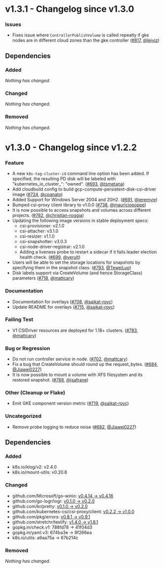 # v1.3.1 - Changelog since v1.3.0

### Issues

- Fixes issue where `ControllerPublishVolume` is called repeatly if gke nodes are in different cloud zones than the gke controller ([#817](https://github.com/kubernetes-sigs/gcp-compute-persistent-disk-csi-driver/pull/817), [@leiyiz](https://github.com/leiyiz))

## Dependencies

### Added
_Nothing has changed._

### Changed
_Nothing has changed._

### Removed
_Nothing has changed._

# v1.3.0 - Changelog since v1.2.2

### Feature

- A new `k8s-tag-cluster-id` command line option has been added. If specified, the resulting PD disk will be labeled with "kubernetes_io_cluster_<cluster ID>": "owned". ([#693](https://github.com/kubernetes-sigs/gcp-compute-persistent-disk-csi-driver/pull/693), [@tsmetana](https://github.com/tsmetana))
- Add cloudbuild config to build gcp-compute-persistent-disk-csi-driver image ([#724](https://github.com/kubernetes-sigs/gcp-compute-persistent-disk-csi-driver/pull/724), [@cpanato](https://github.com/cpanato))
- Added Support for Windows Server 2004 and 20H2. ([#691](https://github.com/kubernetes-sigs/gcp-compute-persistent-disk-csi-driver/pull/691), [@jeremyje](https://github.com/jeremyje))
- Bumped csi-proxy client library to v1.0.0 ([#738](https://github.com/kubernetes-sigs/gcp-compute-persistent-disk-csi-driver/pull/738), [@mauriciopoppe](https://github.com/mauriciopoppe))
- It is now possible to access snapshots and volumes across different projects. ([#782](https://github.com/kubernetes-sigs/gcp-compute-persistent-disk-csi-driver/pull/782), [@christian-roggia](https://github.com/christian-roggia))
- Updating the following image versions in stable deployment specs:
  - csi-provisioner: v2.1.0
  - csi-attacher: v3.1.0
  - csi-resizer: v1.1.0
  - csi-snapshotter: v3.0.3
  - csi-node-driver-registrar: v2.1.0
  - Adding a liveness probe to restart a sidecar if it fails leader election health check. ([#699](https://github.com/kubernetes-sigs/gcp-compute-persistent-disk-csi-driver/pull/699), [@verult](https://github.com/verult))
- Users will be able to set the storage locations for snapshots by specifying them in the snapshot class. ([#793](https://github.com/kubernetes-sigs/gcp-compute-persistent-disk-csi-driver/pull/793), [@TeweiLuo](https://github.com/TeweiLuo))
- Disk labels support via CreateVolume (and hence StorageClass) parameters ([#718](https://github.com/kubernetes-sigs/gcp-compute-persistent-disk-csi-driver/pull/718), [@mattcary](https://github.com/mattcary))

### Documentation

- Documentation for overlays ([#708](https://github.com/kubernetes-sigs/gcp-compute-persistent-disk-csi-driver/pull/708), [@saikat-royc](https://github.com/saikat-royc))
- Update README for overlays ([#715](https://github.com/kubernetes-sigs/gcp-compute-persistent-disk-csi-driver/pull/715), [@saikat-royc](https://github.com/saikat-royc))

### Failing Test

- V1 CSIDriver resources are deployed for 1.18+ clusters. ([#783](https://github.com/kubernetes-sigs/gcp-compute-persistent-disk-csi-driver/pull/783), [@mattcary](https://github.com/mattcary))

### Bug or Regression

- Do not run controller service in node. ([#702](https://github.com/kubernetes-sigs/gcp-compute-persistent-disk-csi-driver/pull/702), [@mattcary](https://github.com/mattcary))
- Fix a bug that CreateVolume should round up the request_bytes. ([#684](https://github.com/kubernetes-sigs/gcp-compute-persistent-disk-csi-driver/pull/684), [@Jiawei0227](https://github.com/Jiawei0227))
- It is now possible to mount a volume with XFS filesystem and its restored snapshot. ([#788](https://github.com/kubernetes-sigs/gcp-compute-persistent-disk-csi-driver/pull/788), [@jsafrane](https://github.com/jsafrane))

### Other (Cleanup or Flake)

- Emit GKE component version metric ([#719](https://github.com/kubernetes-sigs/gcp-compute-persistent-disk-csi-driver/pull/719), [@saikat-royc](https://github.com/saikat-royc))

### Uncategorized

- Remove probe logging to reduce noise ([#682](https://github.com/kubernetes-sigs/gcp-compute-persistent-disk-csi-driver/pull/682), [@Jiawei0227](https://github.com/Jiawei0227))

## Dependencies

### Added
- k8s.io/klog/v2: v2.4.0
- k8s.io/mount-utils: v0.20.6

### Changed
- github.com/Microsoft/go-winio: [v0.4.14 → v0.4.16](https://github.com/Microsoft/go-winio/compare/v0.4.14...v0.4.16)
- github.com/go-logr/logr: [v0.1.0 → v0.2.0](https://github.com/go-logr/logr/compare/v0.1.0...v0.2.0)
- github.com/kr/pretty: [v0.1.0 → v0.2.0](https://github.com/kr/pretty/compare/v0.1.0...v0.2.0)
- github.com/kubernetes-csi/csi-proxy/client: [v0.2.2 → v1.0.0](https://github.com/kubernetes-csi/csi-proxy/client/compare/v0.2.2...v1.0.0)
- github.com/pkg/errors: [v0.8.1 → v0.9.1](https://github.com/pkg/errors/compare/v0.8.1...v0.9.1)
- github.com/stretchr/testify: [v1.4.0 → v1.6.1](https://github.com/stretchr/testify/compare/v1.4.0...v1.6.1)
- gopkg.in/check.v1: 788fd78 → 41f04d3
- gopkg.in/yaml.v3: 674ba3e → 9f266ea
- k8s.io/utils: a9aa75a → 67b214c

### Removed
_Nothing has changed._
